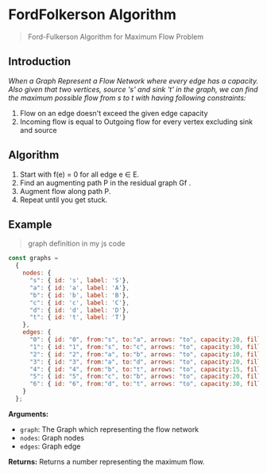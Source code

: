# FordFolkerson Algorithm

> Ford-Fulkerson Algorithm for Maximum Flow Problem
## Introduction

*When a Graph Represent a Flow Network where every edge has a capacity. Also given that two vertices, source 's' and sink 't' in the graph, we can find the maximum possible flow from s to t with having following constraints:*

1. Flow on an edge doesn't exceed the given edge capacity
2. Incoming flow is equal to Outgoing flow for every vertex excluding sink and source

## Algorithm

1. Start with f(e) = 0 for all edge e ∈ E.
2. Find an augmenting path P in the residual graph Gf .
3. Augment flow along path P.
4. Repeat until you get stuck.

## Example

> graph definition in my js code
```javascript
const graphs = 
  {
    nodes: {
      "s": { id: 's', label: 'S'},
      "a": { id: 'a', label: 'A'},
      "b": { id: 'b', label: 'B'},
      "c": { id: 'c', label: 'C'},
      "d": { id: 'd', label: 'D'},
      "t": { id: 't', label: 'T'}
    },
    edges: {
      "0": { id: "0", from:"s", to:"a", arrows: "to", capacity:20, fill_capacity:0, label:"0/20", color: { color: "#2b7ce9" }, residual: false },
      "1": { id: "1", from:"s", to:"c", arrows: "to", capacity:30, fill_capacity:0, label:"0/30", color: { color: "#2b7ce9" }, residual: false },
      "2": { id: "2", from:"a", to:"b", arrows: "to", capacity:10, fill_capacity:0, label:"0/10", color: { color: "#2b7ce9" }, residual: false },
      "3": { id: "3", from:"a", to:"d", arrows: "to", capacity:20, fill_capacity:0, label:"0/20", color: { color: "#2b7ce9" }, residual: false },
      "4": { id: "4", from:"b", to:"t", arrows: "to", capacity:15, fill_capacity:0, label:"0/15", color: { color: "#2b7ce9" }, residual: false },
      "5": { id: "5", from:"c", to:"b", arrows: "to", capacity:20, fill_capacity:0, label:"0/20", color: { color: "#2b7ce9" }, residual: false },
      "6": { id: "6", from:"d", to:"t", arrows: "to", capacity:30, fill_capacity:0, label:"0/30", color: { color: "#2b7ce9" }, residual: false }
    }
  };

```

**Arguments:**
- `graph`: The Graph which representing the flow network
- `nodes`: Graph nodes
- `edges`: Graph edge

**Returns:** Returns a number representing the maximum flow.
